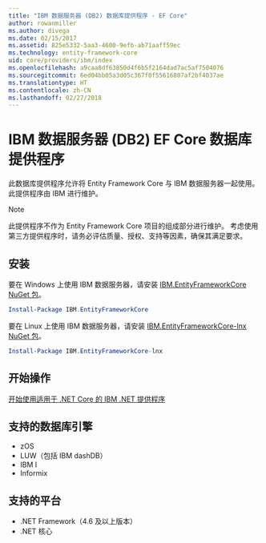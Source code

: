 ```yaml
---
title: "IBM 数据服务器 (DB2) 数据库提供程序 - EF Core"
author: rowanmiller
ms.author: divega
ms.date: 02/15/2017
ms.assetid: 825e5332-5aa3-4600-9efb-ab71aaff59ec
ms.technology: entity-framework-core
uid: core/providers/ibm/index
ms.openlocfilehash: a9caa8df63850d4f6b5f2164dad7ac5af7504076
ms.sourcegitcommit: 6ed04bb05a3d05c367f0f55616807af2bf4037ae
ms.translationtype: HT
ms.contentlocale: zh-CN
ms.lasthandoff: 02/27/2018
---
```

# <a name="ibm-data-server-db2-ef-core-database-providers"></a>IBM 数据服务器 (DB2) EF Core 数据库提供程序

此数据库提供程序允许将 Entity Framework Core 与 IBM 数据服务器一起使用。 此提供程序由 IBM 进行维护。

> [!NOTE]  
> 此提供程序不作为 Entity Framework Core 项目的组成部分进行维护。 考虑使用第三方提供程序时，请务必评估质量、授权、支持等因素，确保其满足要求。

## <a name="install"></a>安装

要在 Windows 上使用 IBM 数据服务器，请安装 [IBM.EntityFrameworkCore NuGet 包](https://www.nuget.org/packages/IBM.EntityFrameworkCore)。

``` powershell
Install-Package IBM.EntityFrameworkCore
```

要在 Linux 上使用 IBM 数据服务器，请安装 [IBM.EntityFrameworkCore-lnx NuGet 包](https://www.nuget.org/packages/IBM.EntityFrameworkCore-lnx)。

``` powershell
Install-Package IBM.EntityFrameworkCore-lnx
```

## <a name="get-started"></a>开始操作

[开始使用适用于 .NET Core 的 IBM .NET 提供程序](https://www.ibm.com/developerworks/community/blogs/96960515-2ea1-4391-8170-b0515d08e4da/entry/DB2DotnetCore?lang=en)

## <a name="supported-database-engines"></a>支持的数据库引擎

* zOS
* LUW（包括 IBM dashDB）
* IBM I
* Informix

## <a name="supported-platforms"></a>支持的平台

* .NET Framework（4.6 及以上版本）
* .NET 核心
